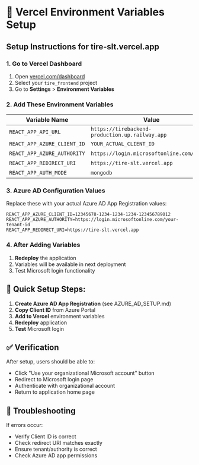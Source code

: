 # 🚀 Vercel Environment Variables Setup

## Setup Instructions for tire-slt.vercel.app

### 1. Go to Vercel Dashboard
1. Open [vercel.com/dashboard](https://vercel.com/dashboard)
2. Select your `tire_frontend` project
3. Go to **Settings** > **Environment Variables**

### 2. Add These Environment Variables

| Variable Name | Value | Environment |
|---------------|-------|-------------|
| `REACT_APP_API_URL` | `https://tirebackend-production.up.railway.app` | Production |
| `REACT_APP_AZURE_CLIENT_ID` | `YOUR_ACTUAL_CLIENT_ID` | Production |
| `REACT_APP_AZURE_AUTHORITY` | `https://login.microsoftonline.com/common` | Production |
| `REACT_APP_REDIRECT_URI` | `https://tire-slt.vercel.app` | Production |
| `REACT_APP_AUTH_MODE` | `mongodb` | Production |

### 3. Azure AD Configuration Values

Replace these with your actual Azure AD App Registration values:

```env
REACT_APP_AZURE_CLIENT_ID=12345678-1234-1234-1234-123456789012
REACT_APP_AZURE_AUTHORITY=https://login.microsoftonline.com/your-tenant-id
REACT_APP_REDIRECT_URI=https://tire-slt.vercel.app
```

### 4. After Adding Variables
1. **Redeploy** the application
2. Variables will be available in next deployment
3. Test Microsoft login functionality

## 🔧 Quick Setup Steps:

1. **Create Azure AD App Registration** (see AZURE_AD_SETUP.md)
2. **Copy Client ID** from Azure Portal  
3. **Add to Vercel** environment variables
4. **Redeploy** application
5. **Test** Microsoft login

## ✅ Verification
After setup, users should be able to:
- Click "Use your organizational Microsoft account" button
- Redirect to Microsoft login page  
- Authenticate with organizational account
- Return to application home page

## 🚨 Troubleshooting
If errors occur:
- Verify Client ID is correct
- Check redirect URI matches exactly
- Ensure tenant/authority is correct
- Check Azure AD app permissions